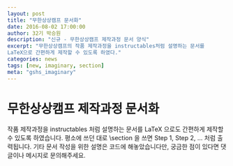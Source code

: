 ```yaml
---
layout: post
title: "무한상상캠프 문서화"
date: 2016-08-02 17:00:00
author: 32기 박승원
description: "신규 - 무한상상캠프 제작과정 문서 양식"
excerpt: "무한상상캠프의 작품 제작과정을 instructables처럼 설명하는 문서를
LaTeX으로 간편하게 제작할 수 있도록 하였다."
categories: news
tags: [new, imaginary, section]
meta: "gshs_imaginary"
---
```


# 무한상상캠프 제작과정 문서화

작품 제작과정을 instructables 처럼 설명하는 문서를 LaTeX 으로도 간편하게 제작할 수 있도록 하였습니다.
평소에 쓰던 대로 \section 을 쓰면 Step 1, Step 2, ... 처럼 출력됩니다. 기타 문서 작성을 위한 설명은 코드에 해놓았습니다만, 궁금한 점이 있다면 댓글이나 메시지로 문의해주세요.
